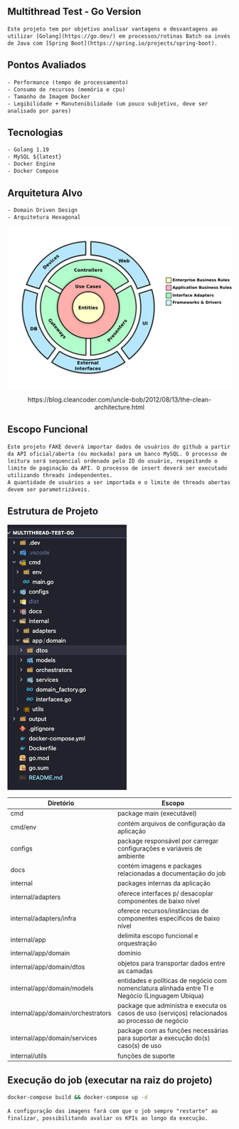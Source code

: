## Multithread Test - Go Version

    Este projeto tem por objetivo analisar vantagens e desvantagens ao utilizar [Golang](https://go.dev/) em processos/rotinas Batch oa invés de Java com [Spring Boot](https://spring.io/projects/spring-boot).

## Pontos Avaliados
    - Performance (tempo de processamento)
    - Consumo de recursos (memória e cpu)
    - Tamanho de Imagem Docker
    - Legibilidade + Manutenibilidade (um pouco subjetivo, deve ser analisado por pares)

## Tecnologias
    - Golang 1.19
    - MySQL ${latest}
    - Docker Engine
    - Docker Compose

## Arquitetura Alvo
    - Domain Driven Design 
    - Arquitetura Hexagonal      

![Clean Architecture](./docs/images/Clean_Architecture.png)
<p style="text-align:center;">https://blog.cleancoder.com/uncle-bob/2012/08/13/the-clean-architecture.html</p>

## Escopo Funcional

    Este projeto FAKE deverá importar dados de usuários do github a partir da API oficial/aberta (ou mockada) para um banco MySQL. O processo de leitura será sequencial ordenado pelo ID do usuário, respeitando o limite de paginação da API. O processo de insert deverá ser executado utilizando threads independentes.
    A quantidade de usuários a ser importada e o limite de threads abertas devem ser parametrizáveis.

## Estrutura de Projeto   
![Project Structure](./docs/images/Project_Structure.png)

| **Diretório**                     | **Escopo**                                                                                       |
|-----------------------------------|--------------------------------------------------------------------------------------------------|
| cmd                               | package main (executável)                                                                        |
| cmd/env                           | contém arquivos de configuração da aplicação                                                     |
| configs                           | package responsável por carregar configurações e variáveis de ambiente                           |
| docs                              | contém imagens e packages relacionadas a documentação do job                                     |
| internal                          | packages internas da aplicação                                                                   |
| internal/adapters                 | oferece interfaces p/ desacoplar componentes de baixo nível                                      |
| internal/adapters/infra           | oferece recursos/instâncias de componentes específicos de baixo nível                            |
| internal/app                      | delimita escopo funcional e orquestração                                                         |
| internal/app/domain               | domínio                                                                                          |
| internal/app/domain/dtos          | objetos para transportar dados entre as camadas                                                  |
| internal/app/domain/models        | entidades e políticas de negócio com nomenclatura alinhada entre TI e Negócio (Linguagem Ubíqua) |
| internal/app/domain/orchestrators | package que administra e executa os casos de uso (serviços) relacionados ao processo de negócio  |
| internal/app/domain/services      | package com as funções necessárias para suportar a execução do(s) caso(s) de uso                 |
| internal/utils                    | funções de suporte                                                                               |


 

## Execução do job (executar na raiz do projeto)
````bash
docker-compose build && docker-compose up -d
````

    A configuração das imagens fará com que o job sempre "restarte" ao finalizar, possibilitando avaliar os KPIs ao longo da execução.  


    

